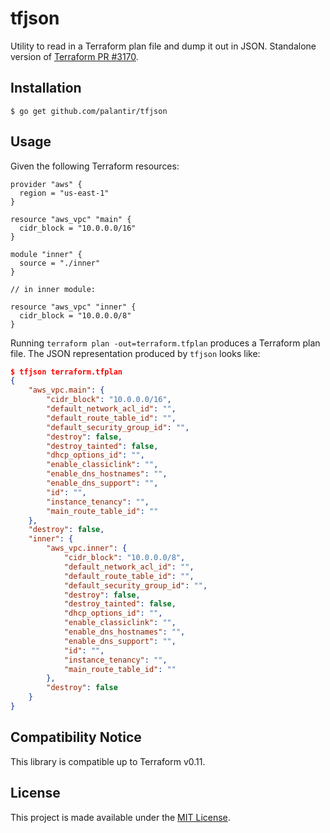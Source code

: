 tfjson
======

Utility to read in a Terraform plan file and dump it out in JSON. Standalone
version of [Terraform PR #3170](https://github.com/hashicorp/terraform/pull/3170).

## Installation

```
$ go get github.com/palantir/tfjson
```

## Usage

Given the following Terraform resources:

```hcl
provider "aws" {
  region = "us-east-1"
}

resource "aws_vpc" "main" {
  cidr_block = "10.0.0.0/16"
}

module "inner" {
  source = "./inner"
}

// in inner module:

resource "aws_vpc" "inner" {
  cidr_block = "10.0.0.0/8"
}
```

Running `terraform plan -out=terraform.tfplan` produces a Terraform plan file.
The JSON representation produced by `tfjson` looks like:

```json
$ tfjson terraform.tfplan
{
    "aws_vpc.main": {
        "cidr_block": "10.0.0.0/16",
        "default_network_acl_id": "",
        "default_route_table_id": "",
        "default_security_group_id": "",
        "destroy": false,
        "destroy_tainted": false,
        "dhcp_options_id": "",
        "enable_classiclink": "",
        "enable_dns_hostnames": "",
        "enable_dns_support": "",
        "id": "",
        "instance_tenancy": "",
        "main_route_table_id": ""
    },
    "destroy": false,
    "inner": {
        "aws_vpc.inner": {
            "cidr_block": "10.0.0.0/8",
            "default_network_acl_id": "",
            "default_route_table_id": "",
            "default_security_group_id": "",
            "destroy": false,
            "destroy_tainted": false,
            "dhcp_options_id": "",
            "enable_classiclink": "",
            "enable_dns_hostnames": "",
            "enable_dns_support": "",
            "id": "",
            "instance_tenancy": "",
            "main_route_table_id": ""
        },
        "destroy": false
    }
}
```

## Compatibility Notice

This library is compatible up to Terraform v0.11.

## License

This project is made available under the [MIT License](http://opensource.org/licenses/MIT).
